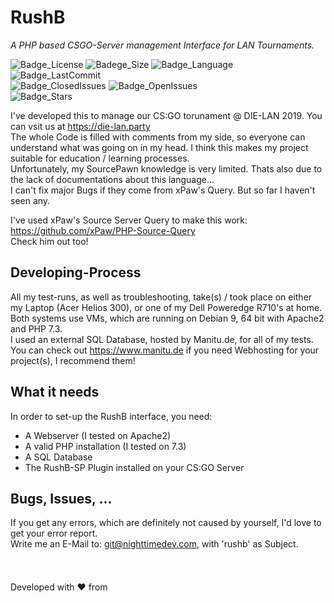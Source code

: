 # RushB
*A PHP based CSGO-Server management Interface for LAN Tournaments.*

![Badge_License](https://img.shields.io/github/license/nighttimedev/rushb.svg)
![Badege_Size](https://img.shields.io/github/repo-size/nighttimedev/rushb.svg)
![Badge_Language](https://img.shields.io/github/languages/top/nighttimedev/rushb.svg)
![Badge_LastCommit](https://img.shields.io/github/last-commit/nighttimedev/rushb.svg)  
![Badge_ClosedIssues](https://img.shields.io/github/issues-closed/nighttimedev/rushb.svg)
![Badge_OpenIssues](https://img.shields.io/github/issues/nighttimedev/rushb.svg)  
![Badge_Stars](https://img.shields.io/github/stars/nighttimedev/rushb.svg?style=social)


I've developed this to manage our CS:GO torunament @ DIE-LAN 2019. You can vsit us at https://die-lan.party  
The whole Code is filled with comments from my side, so everyone can understand what was going on in my head. I think this makes my project suitable for education / learning processes.  
Unfortunately, my SourcePawn knowledge is very limited. Thats also due to the lack of documentations about this language...  
I can't fix major Bugs if they come from xPaw's Query. But so far I haven't seen any.  

I've used xPaw's Source Server Query to make this work: https://github.com/xPaw/PHP-Source-Query  
Check him out too!  
## Developing-Process
All my test-runs, as well as troubleshooting, take(s) / took place on either my Laptop (Acer Helios 300), or one of my Dell Poweredge R710's at home.  
Both systems use VMs, which are running on Debian 9, 64 bit with Apache2 and PHP 7.3.  
I used an external SQL Database, hosted by Manitu.de, for all of my tests.  
You can check out https://www.manitu.de if you need Webhosting for your project(s), I recommend them!  
## What it needs
In order to set-up the RushB interface, you need:  
- A Webserver (I tested on Apache2)  
- A valid PHP installation (I tested on 7.3)  
- A SQL Database  
- The RushB-SP Plugin installed on your CS:GO Server  
  
## Bugs, Issues, ...
If you get any errors, which are definitely not caused by yourself, I'd love to get your error report.  
Write me an E-Mail to: git@nighttimedev.com, with 'rushb' as Subject.
<br>
<br>
<br>  
Developed with :heart: from <img src="https://upload.wikimedia.org/wikipedia/en/thumb/b/ba/Flag_of_Germany.svg/1280px-Flag_of_Germany.svg.png" data-canonical-src="https://gyazo.com/eb5c5741b6a9a16c692170a41a49c858.png" width="25" height="15" />
